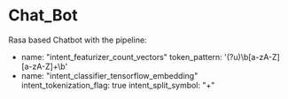 # Chat_Bot
Rasa based Chatbot with the 
pipeline:
 - name: "intent_featurizer_count_vectors"
   token_pattern: '(?u)\b[a-zA-Z][a-zA-Z]+\b'
 - name: "intent_classifier_tensorflow_embedding"
   intent_tokenization_flag: true
   intent_split_symbol: "+"


